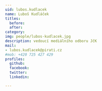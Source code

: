 ```yaml
---
uid: lubos.kudlacek
name: Luboš Kudláček
titles:
  before:
  after:
category:
img: people/lubos-kudlacek.jpg
description: vedoucí mediálního odboru JčK
mail:
- lubos.kudlacek@pirati.cz
#mob: +420 725 427 429
profiles:
  github:
  facebook:				
  twitter:
  linkedin:

---
```

